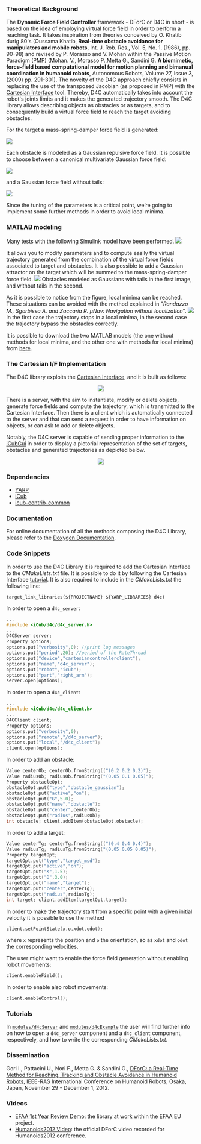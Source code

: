 ### Theoretical Background
The **Dynamic Force Field Controller** framework - DForC or D4C in short - is
based on the idea of employing virtual force field in order to perform a
reaching task. It takes inspiration from theories conceived by O. Khatib durig
80's (Oussama Khatib, **Real-time obstacle avoidance for manipulators and mobile
robots**, Int. J. Rob. Res., Vol. 5, No. 1. (1986), pp. 90-98) and revised by
P. Morasso and V. Mohan within the Passive Motion Paradigm (PMP) (Mohan. V.,
Morasso P.,Metta G., Sandini G. **A biomimetic, force-field based computational
model for motion planning and bimanual coordination in humanoid robots**,
Autonomous Robots, Volume 27, Issue 3, (2009) pp. 291-301). The novelty of the
D4C approach chiefly consists in replacing the use of the transposed Jacobian
(as proposed in PMP) with the [Cartesian Interface](http://wiki.icub.org/iCub/main/dox/html/icub_cartesian_interface.html)
tool. Thereby, D4C automatically takes into account the robot's joints limits
and it makes the generated trajectory smooth. The D4C library allows describing
objects as obstacles or as targets, and to consequently build a virtual force
field to reach the target avoiding obstacles.

For the target a mass-spring-damper force field is generated:

![](https://github.com/robotology/d4c/blob/master/img/MassSpringDump.jpg)

Each obstacle is modeled as a Gaussian repulsive force field. It is possible to
choose between a canonical multivariate Gaussian force field:

![](https://github.com/robotology/d4c/blob/master/img/GaussianForceField.jpg)

and a Gaussian force field without tails:

![](https://github.com/robotology/d4c/blob/master/img/GaussianWithoutTails.jpg)

Since the tuning of the parameters is a critical point, we’re going to implement
some further methods in order to avoid local minima.


### MATLAB modeling
Many tests with the following Simulink model have been performed.
![](https://github.com/robotology/d4c/blob/master/img/SimulinkModel.jpg)

It allows you to modify parameters and to compute easily the virtual trajectory
generated from the combination of the virtual force fields associated to target
and obstacles. It is also possible to add a Gaussian attractor on the target
which will be summed to the mass-spring-damper force field.
![](https://github.com/robotology/d4c/blob/master/img/WithAndWithoutTails.jpg)
Obstacles modeled as Gaussians with tails in the first image, and without tails
in the second.

As it is possible to notice from the figure, local minima can be reached.
These situations can be avoided with the method explained in "_Randazzo M.,
Sgorbissa A. and Zaccaria R. µNav: Navigation without localization_".
![](https://github.com/robotology/d4c/blob/master/img/LocalMinima.jpg)
In the first case the trajectory stops in a local minima, in the second case
the trajectory bypass the obstacles correctly.

It is possible to download the two MATLAB models (the one without methods for
local minima, and the other one with methods for local minima) from [here](http://wiki.icub.org/images/8/83/PmpModels.zip).

### The Cartesian I/F Implementation
The D4C library exploits the [Cartesian Interface](http://wiki.icub.org/iCub/main/dox/html/icub_cartesian_interface.html),
and it is built as follows:
<p align="center">
  <img src="https://github.com/robotology/d4c/blob/master/img/D4C_architecture.jpg"/>
</p>

There is a server, with the aim to instantiate, modify or delete objects, generate
force fields and compute the trajectory, which is transmitted to the Cartesian Interface.
Then there is a client which is automatically connected to the server and that
can send a request in order to have information on objects, or can ask to add or
delete objects.

Notably, the D4C server is capable of sending proper information
to the [iCubGui](http://wiki.icub.org/iCub/main/dox/html/group__icub__gui.html)
in order to display a pictorial representation of the set of targets, obstacles
and generated trajectories as depicted below.
<p align="center">
  <img src="https://github.com/robotology/d4c/blob/master/img/icubgui.jpg"/>
</p>


### Dependencies
- [YARP](https://github.com/robotology/yarp)
- [iCub](https://github.com/robotology/icub-main)
- [icub-contrib-common](https://github.com/robotology/icub-contrib-common)


### Documentation
For online documentation of all the methods composing the D4C Library,
please refer to the [Doxygen Documentation](http://robotology.github.com/d4c).


### Code Snippets
In order to use the D4C Library it is required to add the Cartesian Interface
to the _CMakeLists.txt_ file. It is possible to do it by following the Cartesian
Interface [tutorial](http://wiki.icub.org/iCub/main/dox/html/icub_cartesian_interface.html).
It is also required to include in the _CMakeLists.txt_ the following line:

```CMakeLists
target_link_libraries(${PROJECTNAME} ${YARP_LIBRARIES} d4c)
```

In order to open a `d4c_server`:
```cpp
...
#include <iCub/d4c/d4c_server.h>
...
D4CServer server;
Property options;
options.put("verbosity",0); //print log messages
options.put("period",20); //period of the RateThread
options.put("device","cartesiancontrollerclient");
options.put("name","d4c_server");
options.put("robot","icub");
options.put("part","right_arm");
server.open(options);
```

In order to open a `d4c_client`:
```cpp
...
#include <iCub/d4c/d4c_client.h>
...
D4CClient client;
Property options;
options.put("verbosity",0);
options.put("remote","/d4c_server");
options.put("local","/d4c_client");
client.open(options);
```

In order to add an obstacle:
```cpp
Value centerOb; centerOb.fromString(("(0.2 0.2 0.2)");
Value radiusOb; radiusOb.fromString("(0.05 0.1 0.05)");
Property obstacleOpt;
obstacleOpt.put("type","obstacle_gaussian");
obstacleOpt.put("active","on");
obstacleOpt.put("G",5.0);
obstacleOpt.put("name","obstacle");
obstacleOpt.put("center",centerOb);
obstacleOpt.put("radius",radiusOb);
int obstacle; client.addItem(obstacleOpt,obstacle);
```

In order to add a target:
```cpp
Value centerTg; centerTg.fromString(("(0.4 0.4 0.4)");
Value radiusTg; radiusTg.fromString("(0.05 0.05 0.05)");
Property targetOpt;
targetOpt.put("type","target_msd");
targetOpt.put("active","on");
targetOpt.put("K",1.5);
targetOpt.put("D",3.0);
targetOpt.put("name","target");
targetOpt.put("center",centerTg);
targetOpt.put("radius",radiusTg);
int target; client.addItem(targetOpt,target);
```

In order to make the trajectory start from a specific point with a given initial
velocity it is possible to use the method
```cpp
client.setPointState(x,o,xdot,odot);
```
where `x` represents the position and `o` the orientation, so as `xdot` and
`odot` the corresponding velocities.

The user might want to enable the force field generation without enabling robot movements:
```cpp
client.enableField();
```

In order to enable also robot movements:
```cpp
client.enableControl();
```

### Tutorials
In [`modules/d4cServer`](https://github.com/robotology/d4c/blob/master/modules/d4cServer/main.cpp)
and [`modules/d4cExample`](https://github.com/robotology/d4c/blob/master/modules/d4cExample/main.cpp)
the user will find further info on how to open a `d4c_server` component and a
`d4c_client` component, respectively, and how to write the corresponding
_CMakeLists.txt_.


### Dissemination
Gori I., Pattacini U., Nori F., Metta G. & Sandini G., [DForC: a Real-Time Method for Reaching,
Tracking and Obstacle Avoidance in Humanoid Robots](http://dx.doi.org/10.1109/HUMANOIDS.2012.6651573),
IEEE-RAS International Conference on Humanoid Robots, Osaka, Japan, November 29 - December 1, 2012.


### Videos
- [EFAA 1st Year Review Demo](http://www.youtube.com/watch?v=npBugYmf59U): the
  library at work within the EFAA EU project.
- [Humanoids2012 Video](http://www.youtube.com/watch?v=QR30jnW_bvY): the official
  DForC video recorded for Humanoids2012 conference.
